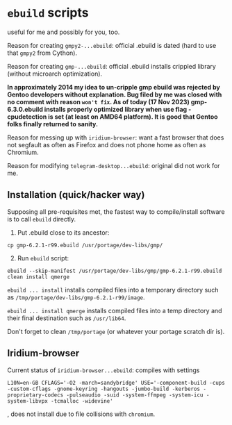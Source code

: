 # `ebuild` scripts

useful for me and possibly for you, too.

Reason for creating `gmpy2-...ebuild`: official .ebuild is dated (hard to use that `gmpy2` from Cython).

Reason for creating `gmp-...ebuild`: official .ebuild installs crippled library (without microarch optimization).

**In approximately 2014 my idea to un-cripple gmp ebuild was rejected by Gentoo developers without explanation. Bug filed by me was closed with no comment with reason `won't fix`. As of today (17 Nov 2023) gmp-6.3.0.ebuild installs properly optimized library when use flag -cpudetection is set (at least on AMD64 platform). It is good that Gentoo folks finally returned to sanity.**

Reason for messing up with `iridium-browser`: want a fast browser that does not segfault as often as Firefox and does not phone home as often as Chromium.

Reason for modifying `telegram-desktop...ebuild`: original did not work for me.

## Installation (quick/hacker way)

Supposing all pre-requisites met, the fastest way to compile/install software is to call `ebuild` directly.

1. Put .ebuild close to its ancestor:
```
cp gmp-6.2.1-r99.ebuild /usr/portage/dev-libs/gmp/
```

2. Run `ebuild` script:
```
ebuild --skip-manifest /usr/portage/dev-libs/gmp/gmp-6.2.1-r99.ebuild clean install qmerge
```

`ebuild ... install` installs compiled files into a temporary directory such as `/tmp/portage/dev-libs/gmp-6.2.1-r99/image`.

`ebuild ... install qmerge` installs compiled files into a temp directory and their final destination such as `/usr/lib64`.

Don't forget to clean `/tmp/portage` (or whatever your portage scratch dir is).

## Iridium-browser

Current status of `iridium-browser...ebuild`: compiles with settings
```
L10N=en-GB CFLAGS='-O2 -march=sandybridge' USE='-component-build -cups -custom-cflags -gnome-keyring -hangouts -jumbo-build -kerberos -proprietary-codecs -pulseaudio -suid -system-ffmpeg -system-icu -system-libvpx -tcmalloc -widevine'

```
, does not install due to file collisions with `chromium`.

